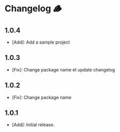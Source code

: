# Changelog 🪵

## 1.0.4

- [Add]: Add a sample project

## 1.0.3

- [Fix]: Change package name et update changelog

## 1.0.2

- [Fix]: Change package name

## 1.0.1

- [Add]: Initial release.
